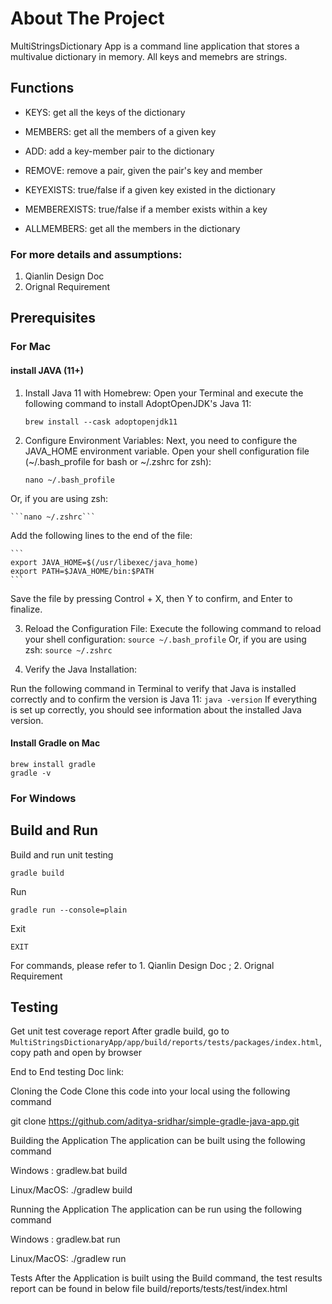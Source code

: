 # About The Project

MultiStringsDictionary App is a command line application that stores a multivalue dictionary in memory. All keys and memebrs are strings. 

## Functions

- KEYS: get all the keys of the dictionary

- MEMBERS: get all the members of a given key

- ADD: add a key-member pair to the dictionary

- REMOVE: remove a pair, given the pair's key and member

- KEYEXISTS: true/false if a given key existed in the dictionary

- MEMBEREXISTS: true/false if a member exists within a key

- ALLMEMBERS: get all the members in the dictionary



### For more details and assumptions:

1. Qianlin Design Doc
2. Orignal Requirement
   




## Prerequisites

### For Mac
#### install JAVA (11+)

1. Install Java 11 with Homebrew: Open your Terminal and execute the following command to install AdoptOpenJDK's Java 11:


    ```brew install --cask adoptopenjdk11```


2. Configure Environment Variables: Next, you need to configure the JAVA_HOME environment variable.
Open your shell configuration file (~/.bash_profile for bash or ~/.zshrc for zsh):

    ```nano ~/.bash_profile```

Or, if you are using zsh:

    ```nano ~/.zshrc```
Add the following lines to the end of the file:

    ```
    export JAVA_HOME=$(/usr/libexec/java_home)
    export PATH=$JAVA_HOME/bin:$PATH
    ```
Save the file by pressing Control + X, then Y to confirm, and Enter to finalize.


3. Reload the Configuration File: Execute the following command to reload your shell configuration:
    ```source ~/.bash_profile``` Or, if you are using zsh:  ```source ~/.zshrc```


4. Verify the Java Installation:

Run the following command in Terminal to verify that Java is installed correctly and to confirm the version is Java 11:
    ```java -version```
If everything is set up correctly, you should see information about the installed Java version.


#### Install Gradle on Mac
```
brew install gradle
gradle -v
```




### For Windows






## Build and Run
Build and run unit testing
```
gradle build
```

Run
```
gradle run --console=plain
```

Exit
```
EXIT
```

For commands, please refer to 1. Qianlin Design Doc  ;  2. Orignal Requirement


## Testing


Get unit test coverage report
After gradle build, go to ```MultiStringsDictionaryApp/app/build/reports/tests/packages/index.html```, copy path and open by browser


End to End testing Doc
link:



Cloning the Code
Clone this code into your local using the following command

git clone https://github.com/aditya-sridhar/simple-gradle-java-app.git

Building the Application
The application can be built using the following command

Windows : gradlew.bat build

Linux/MacOS: ./gradlew build

Running the Application
The application can be run using the following command

Windows : gradlew.bat run

Linux/MacOS: ./gradlew run

Tests
After the Application is built using the Build command, the test results report can be found in below file build/reports/tests/test/index.html



